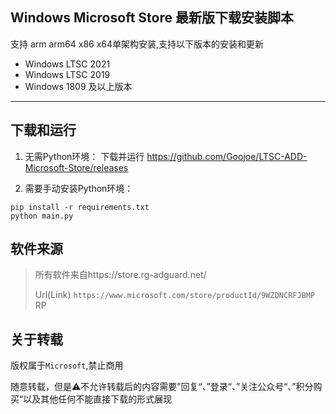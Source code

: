 ## Windows Microsoft Store 最新版下载安装脚本

支持 arm arm64 x86 x64单架构安装,支持以下版本的安装和更新
- Windows LTSC 2021
- Windows LTSC 2019
- Windows 1809 及以上版本

---

## 下载和运行

1. 无需Python环境：
下载并运行 https://github.com/Goojoe/LTSC-ADD-Microsoft-Store/releases

2. 需要手动安装Python环境：

```
pip install -r requirements.txt
python main.py
```

## 软件来源

> 所有软件来自https://store.rg-adguard.net/
>
> Url(Link) `https://www.microsoft.com/store/productId/9WZDNCRFJBMP` RP

## 关于转载

版权属于`Microsoft`,禁止商用

随意转载，但是⚠️不允许转载后的内容需要”回复“、”登录“、”关注公众号“、”积分购买“以及其他任何不能直接下载的形式展现
